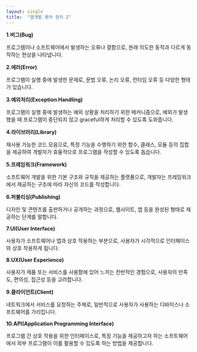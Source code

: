 ```yaml
---
layout: single
title:  "앱개발 용어 정리 2"
---
```


**1.버그(Bug)**

프로그램이나 소프트웨어에서 발생하는 오류나 결함으로, 원래 의도한 동작과 다르게 동작하는 현상을 나타냅니다.

**2.에러(Error)**

프로그램이 실행 중에 발생한 문제로, 문법 오류, 논리 오류, 런타임 오류 등 다양한 형태가 있습니다.

**3.예외처리(Exception Handling)**

프로그램이 실행 중에 발생하는 예외 상황을 처리하기 위한 메커니즘으로, 예외가 발생했을 때 프로그램이 중단되지 않고 graceful하게 처리할 수 있도록 도와줍니다.

**4.라이브러리(Library)**

재사용 가능한 코드 모음으로, 특정 기능을 수행하기 위한 함수, 클래스, 모듈 등의 집합을 제공하여 개발자가 효율적으로 프로그램을 작성할 수 있도록 돕습니다.

**5.프레임워크(Framework)**

소프트웨어 개발을 위한 기본 구조와 규칙을 제공하는 플랫폼으로, 개발자는 프레임워크에서 제공하는 구조에 따라 자신의 코드를 작성합니다.

**6.퍼블리싱(Publishing)**

디자인 및 콘텐츠를 출판하거나 공개하는 과정으로, 웹사이트, 앱 등을 완성된 형태로 제공하는 단계를 말합니다.

**7.UI(User Interface)**

사용자가 소프트웨어나 앱과 상호 작용하는 부분으로, 사용자가 시각적으로 인터페이스와 상호 작용하게 됩니다.

**8.UX(User Experience)**

사용자가 제품 또는 서비스를 사용함에 있어 느끼는 전반적인 경험으로, 사용자의 만족도, 편의성, 접근성 등을 고려합니다.

**9.클라이언트(Client)**

네트워크에서 서비스를 요청하는 주체로, 일반적으로 사용자가 사용하는 디바이스나 소프트웨어를 가리킵니다.

**10.API(Application Programming Interface)**

프로그램 간 상호 작용을 위한 인터페이스로, 특정 기능을 제공하고자 하는 소프트웨어에서 외부 프로그램이 이를 활용할 수 있도록 하는 방법을 제공합니다.
